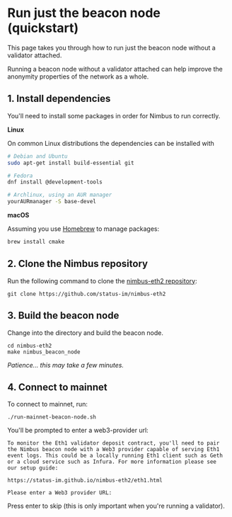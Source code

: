 # Run just the beacon node (quickstart)

This page takes you through how to run just the beacon node without a validator attached.

Running a beacon node without a validator attached can help improve the anonymity properties of the network as a whole.

## 1. Install dependencies

You'll need to install some packages in order for Nimbus to run correctly.


**Linux**

On common Linux distributions the dependencies can be installed with

```sh
# Debian and Ubuntu
sudo apt-get install build-essential git

# Fedora
dnf install @development-tools

# Archlinux, using an AUR manager
yourAURmanager -S base-devel
```

**macOS**

Assuming you use [Homebrew](https://brew.sh/) to manage packages:

```sh
brew install cmake
```


## 2. Clone the Nimbus repository

Run the following command to clone the [nimbus-eth2 repository](https://github.com/status-im/nimbus-eth2):

```
git clone https://github.com/status-im/nimbus-eth2
```

## 3. Build the beacon node

Change into the directory and build the beacon node.
```
cd nimbus-eth2
make nimbus_beacon_node
```

*Patience... this may take a few minutes.*

## 4. Connect to mainnet

To connect to mainnet, run:
```
./run-mainnet-beacon-node.sh
```

You'll be prompted to enter a web3-provider url:

```
To monitor the Eth1 validator deposit contract, you'll need to pair
the Nimbus beacon node with a Web3 provider capable of serving Eth1
event logs. This could be a locally running Eth1 client such as Geth
or a cloud service such as Infura. For more information please see
our setup guide:

https://status-im.github.io/nimbus-eth2/eth1.html

Please enter a Web3 provider URL:
```

Press enter to skip (this is only important when you're running a validator).

